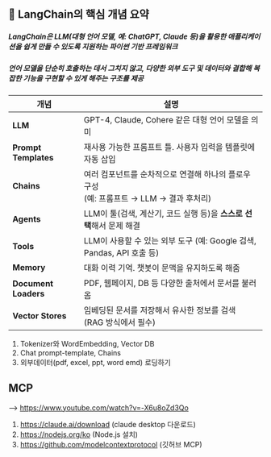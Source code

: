 ## 📌 LangChain의 핵심 개념 요약
##### LangChain은 LLM(대형 언어 모델, 예: ChatGPT, Claude 등)을 활용한 애플리케이션을 쉽게 만들 수 있도록 지원하는 파이썬 기반 프레임워크
##### 언어 모델을 단순히 호출하는 데서 그치지 않고, 다양한 외부 도구 및 데이터와 결합해 복잡한 기능을 구현할 수 있게 해주는 구조를 제공

| 개념              | 설명                                                                 |
|-------------------|----------------------------------------------------------------------|
| **LLM**           | GPT-4, Claude, Cohere 같은 대형 언어 모델을 의미                     |
| **Prompt Templates** | 재사용 가능한 프롬프트 틀. 사용자 입력을 템플릿에 자동 삽입         |
| **Chains**        | 여러 컴포넌트를 순차적으로 연결해 하나의 플로우 구성<br>(예: 프롬프트 → LLM → 결과 후처리) |
| **Agents**        | LLM이 툴(검색, 계산기, 코드 실행 등)을 **스스로 선택**해서 문제 해결 |
| **Tools**         | LLM이 사용할 수 있는 외부 도구 (예: Google 검색, Pandas, API 호출 등) |
| **Memory**        | 대화 이력 기억. 챗봇이 문맥을 유지하도록 해줌                         |
| **Document Loaders** | PDF, 웹페이지, DB 등 다양한 출처에서 문서를 불러옴               |
| **Vector Stores** | 임베딩된 문서를 저장해서 유사한 정보를 검색<br>(RAG 방식에서 필수)    |


1. Tokenizer와 WordEmbedding, Vector DB
2. Chat prompt-template, Chains
3. 외부데이터(pdf, excel, ppt, word emd) 로딩하기

## MCP
--> https://www.youtube.com/watch?v=-X6u8oZd3Qo

1. https://claude.ai/download (claude desktop 다운로드)
2. https://nodejs.org/ko (Node.js 설치)
3. https://github.com/modelcontextprotocol (깃허브 MCP)
